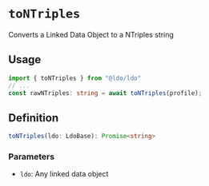 # `toNTriples`

Converts a Linked Data Object to a NTriples string

## Usage

```typescript
import { toNTriples } from "@ldo/ldo"
// ...
const rawNTriples: string = await toNTriples(profile);
```

## Definition

```typescript
toNTriples(ldo: LdoBase): Promise<string>
```

### Parameters
 - `ldo`: Any linked data object
